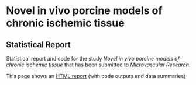 
# Novel in vivo porcine models of chronic ischemic tissue

## Statistical Report

Statistical report and code for the study *Novel in vivo porcine models of chronic ischemic tissue* that has been submitted to *Microvascular Research*.


This page shows an [HTML report](https://filip-tichanek.github.io/wound_pig) (with code outputs and data summaries) 
<!--  as well as [raw R code](./190_code_final.qmd)

To explore the report, see https://filip-tichanek.github.io/wound_pig/


## Citation 

When utilizing this code for your research, please cite the original publication as follows:
> TO BE ADDED

<!--  BibTeX entry is provided in [CITATION.bib](./CITATION.bib).


### Authors and affiliations 

Veronika Lovasova<sup>1,2</sup>, Robert Bem<sup>3</sup>, Jaroslav Chlupac<sup>1,5</sup>, Michal Dubsky<sup>3,4</sup>, Jitka Husakova<sup>3,4</sup>, Andrea Nemcova<sup>3</sup>, Ludek Voska<sup>5</sup>, Zuzana Simunkova<sup>6</sup>, Jan Mares<sup>7</sup>, Filip Tichanek<sup>7</sup>, Jiri Fronek<sup>1,4,8</sup>

<sup>1</sup>Transplant Surgery Department, Institute for Clinical and Experimental Medicine, Prague, Czech Republic. 
<sup>2</sup>Second Faculty of Medicine, Charles University, Prague, Czech Republic. 
<sup>3</sup>Diabetic Center, Institute for Clinical and Experimental Medicine, Prague, Czech Republic. 
<sup>4</sup>First Faculty of Medicine, Charles University, Prague, Czech Republic. 
<sup>5</sup>Clinical and Transplant Pathology Centre, Institute for Clinical and Experimental Medicine, Prague, Czech Republic.
<sup>6</sup>Experimental Medicine Centre, Institute for Clinical and Experimental Medicine, Prague, Czech Republic.
<sup>7</sup>Department of Data Science, Institute for Clinical and Experimental Medicine, IKEM, Prague, Czech Republic.
<sup>8</sup>Department of Anatomy, Second Faculty of Medicine, Charles University, Prague, Czech Republic.

